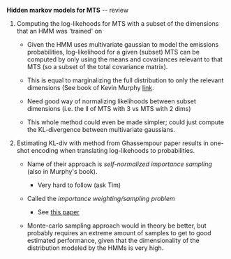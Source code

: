 **Hidden markov models for MTS** -- review

1. Computing the log-likehoods for MTS with a subset of the dimensions that an HMM was 'trained' on
	- Given the HMM uses multivariate gaussian to model the emissions probabilities, log-likelihood for a given (subset) MTS can be computed by only using the means and covariances relevant to that MTS (so a subset of the total covariance matrix).
	- This is equal to marginalizing the full distribution to only the relevant dimensions (See book of Kevin Murphy [link](https://probml.github.io/pml-book/).

	- Need good way of normalizing likelihoods between subset dimensions (i.e. the ll of MTS with 3 vs MTS with 2 dims)

	- This whole method could even be made simpler; could just compute the KL-divergence between multivariate gaussians. 

2. Estimating KL-div with method from Ghassempour paper results in one-shot encoding when translating log-likehoods to probabilities. 
	- Name of their approach is *self-normalized importance sampling* (also in Murphy's book).
		- Very hard to follow (ask Tim)

	- Called the *importance weighting/sampling problem*
		- See [this paper](https://digitalassets.lib.berkeley.edu/sdtr/ucb/text/696.pdf)
		
	- Monte-carlo sampling approach would in theory be better, but probably requires an extreme amount of samples to get to good estimated performance, given that the dimensionality of the distribution modeled by the HMMs is very high.